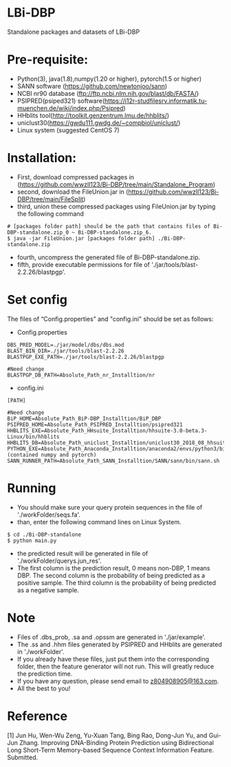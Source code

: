 # LBi-DBP
Standalone packages and datasets of LBi-DBP

# Pre-requisite:
- Python(3), java(1.8),numpy(1.20 or higher), pytorch(1.5 or higher)
- SANN software (https://github.com/newtonjoo/sann)
- NCBI nr90 database (ftp://ftp.ncbi.nlm.nih.gov/blast/db/FASTA/)
- PSIPRED(psiped321) software(https://i12r-studfilesrv.informatik.tu-muenchen.de/wiki/index.php/Psipred)
- HHblits tool(http://toolkit.genzentrum.lmu.de/hhblits/)
- uniclust30(https://gwdu111.gwdg.de/~compbiol/uniclust/)
- Linux system (suggested CentOS 7)
# Installation:
- First, download compressed packages in (https://github.com/wwzll123/Bi-DBP/tree/main/Standalone_Program)
- second, download the FileUnion.jar in (https://github.com/wwzll123/Bi-DBP/tree/main/FileSplit)
- third, union these compressed packages using FileUnion.jar by typing the following command
```
# [packages folder path] should be the path that contains files of Bi-DBP-standalone.zip_0 ~ Bi-DBP-standalone.zip_6.
$ java -jar FileUnion.jar [packages folder path] ./Bi-DBP-standalone.zip
```
- fourth, uncompress the generated file of Bi-DBP-standalone.zip.
- fifth, provide executable permissions for file of './jar/tools/blast-2.2.26/blastpgp'.


# Set config
The files of “Config.properties” and "config.ini" should be set as follows:

* Config.properties
 ```
DBS_PRED_MODEL=./jar/model/dbs/dbs.mod
BLAST_BIN_DIR=./jar/tools/blast-2.2.26
BLASTPGP_EXE_PATH=./jar/tools/blast-2.2.26/blastpgp

#Need change
BLASTPGP_DB_PATH=Absolute_Path_nr_Installtion/nr
```
* config.ini
 ``` 
[PATH]

#Need change
BiP_HOME=Absolute_Path_BiP-DBP_Installtion/BiP_DBP
PSIPRED_HOME=Absolute_Path_PSIPRED_Installtion/psipred321
HHBLITS_EXE=Absolute_Path_HHsuite_Installtion/hhsuite-3.0-beta.3-Linux/bin/hhblits
HHBLITS_DB=Absolute_Path_uniclust_Installtion/uniclust30_2018_08_hhsuite/uniclust30_2018_08/uniclust30_2018_08
PYTHON_EXE=Absolute_Path_Anaconda_Installtion/anaconda2/envs/python3/bin/python (contained numpy and pytorch)
SANN_RUNNER_PATH=Absolute_Path_SANN_Installtion/SANN/sann/bin/sann.sh
 ```
 
 # Running
- You should make sure your query protein sequences in the file of './workFolder/seqs.fa'.
- than, enter the following command lines on Linux System.
 ``` 
 $ cd ./Bi-DBP-standalone
 $ python main.py
``` 
- the predicted result will be generated in file of './workFolder/querys.jun_res'.
- The first column is the prediction result, 0 means non-DBP, 1 means DBP. The second column is the probability of being predicted as a positive sample. The third column is the probability of being predicted as a negative sample.
  
# Note
- Files of .dbs_prob, .sa and .opssm are generated in './jar/example'.
- The .ss and .hhm files generated by PSIPRED and HHblits are generated in './workFolder'.
- If you already have these files, just put them into the corresponding folder, then the feature generator will not run. This will greatly reduce the prediction time.
- If you have any question, please send email to z804908905@163.com.
- All the best to you!

# Reference
[1] Jun Hu, Wen-Wu Zeng, Yu-Xuan Tang, Bing Rao, Dong-Jun Yu, and Gui-Jun Zhang. Improving DNA-Binding Protein Prediction using Bidirectional Long Short-Term Memory-based Sequence Context Information Feature. Submitted.
 
